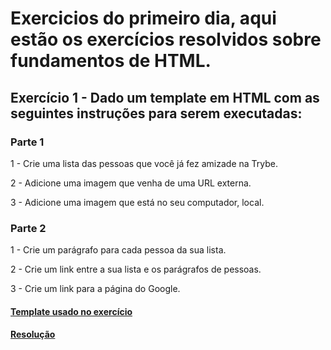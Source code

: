 # Exercicios do primeiro dia, aqui estão os exercícios resolvidos sobre fundamentos de HTML.

## Exercício 1 - Dado um template em HTML com as seguintes instruções para serem executadas: 

### Parte 1 

1 - Crie uma lista das pessoas que você já fez amizade na Trybe.

2 - Adicione uma imagem que venha de uma URL externa.

3 - Adicione uma imagem que está no seu computador, local.

### Parte 2

1 - Crie um parágrafo para cada pessoa da sua lista.

2 - Crie um link entre a sua lista e os parágrafos de pessoas.

3 - Crie um link para a página do Google.

#### [Template usado no exercício](exercicio.html)
#### [Resolução](exercicio-resolvido.html)
